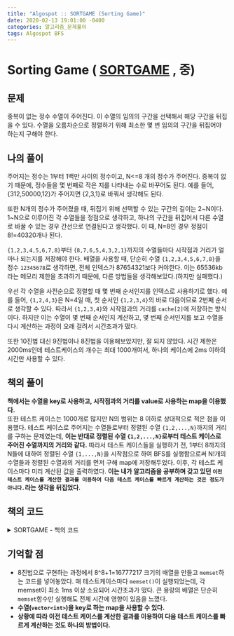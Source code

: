 ```yaml
---
title: "Algospot :: SORTGAME (Sorting Game)"
date: 2020-02-13 19:01:00 -0400
categories: 알고리즘_문제풀이 
tags: Algospot BFS
---
```


# Sorting Game ( [SORTGAME](https://algospot.com/judge/problem/read/SORTGAME) , 중)

## 문제
중복이 없는 정수 수열이 주어진다. 이 수열의 임의의 구간을 선택해서 해당 구간을 뒤집을 수 있다. 수열을 오름차순으로 정렬하기 위해 최소한 몇 번 임의의 구간을 뒤집어야 하는지 구해야 한다.  

## 나의 풀이
주어지는 정수는 1부터 1백만 사이의 정수이고, N<=8 개의 정수가 주어진다. 중복이 없기 때문에, 정수들을 몇 번째로 작은 지를 나타내는 수로 바꾸어도 된다. 예를 들어, {312,50000,12}가 주어지면 {2,3,1}로 바꿔서 생각해도 된다.  

또한 N개의 정수가 주어졌을 때, 뒤집기 위해 선택할 수 있는 구간의 길이는 2~N이다. 1~N으로 이루어진 각 수열들을 정점으로 생각하고, 하나의 구간을 뒤집어서 다른 수열로 바꿀 수 있는 경우 간선으로 연결된다고 생각했다. 이 때, N=8인 경우 정점이 8!=40320개나 된다.  

`{1,2,3,4,5,6,7,8}`부터 `{8,7,6,5,4,3,2,1}`까지의 수열들마다 시작점과 거리가 얼마나 되는지를 저장해야 한다. 배열을 사용할 때, 단순히 수열 `{1,2,3,4,5,6,7,8}`을 정수 `12345678`로 생각하면, 전체 인덱스가 87654321보다 커야한다. 이는 65536kb라는 메모리 제한을 초과하기 때문에, 다른 방법들을 생각해보았다.(하지만 실패했다.)  

우선 각 수열을 사전순으로 정렬할 때 몇 번째 순서인지를 인덱스로 사용하기로 했다. 예를 들어, `{1,2,4,3}`은 N=4일 때, 첫 순서인 `{1,2,3,4}`의 바로 다음이므로 2번째 순서로 생각할 수 있다. 따라서 `{1,2,3,4}`와 시작점과의 거리를 `cache[2]`에 저장하는 방식이다. 하지만 이는 수열이 몇 번째 순서인지 계산하고, 몇 번째 순서인지를 보고 수열을 다시 계산하는 과정이 오래 걸려서 시간초과가 떴다.  

또한 10진법 대신 9진법이나 8진법을 이용해보았지만, 잘 되지 않았다. 시간 제한은 2000ms인데 테스트케이스의 개수는 최대 1000개여서, 하나의 케이스에 2ms 이하의 시간만 사용할 수 있다. 

## 책의 풀이
**책에서는 수열을 key로 사용하고, 시작점과의 거리를 value로 사용하는 map을 이용했다.**  
또한 테스트 케이스는 1000개로 많지만 N의 범위는 8 이하로 상대적으로 적은 점을 이용했다. 테스트 케이스로 주어지는 수열들로부터 정렬된 수열 `{1,2,...,N}`까지의 거리를 구하는 문제였는데, **이는 반대로 정렬된 수열 `{1,2,...,N}`로부터 테스트 케이스로 주어진 수열까지의 거리와 같다.** 따라서 테스트 케이스들을 실행하기 전, 1부터 8까지의 N들에 대하여 정렬된 수열 `{1,...,N}`을 시작점으로 하여 BFS를 실행함으로써 N!개의 수열들과 정렬된 수열과의 거리를 먼저 구해 map에 저장해두었다. 이후, 각 테스트 케이스마다 미리 계산된 값을 출력하였다. **이는 내가 알고리즘을 공부하며 갖고 있던 `이전 테스트 케이스를 계산한 결과를 이용하여 다음 테스트 케이스를 빠르게 계산하는 것은 정도가 아니다.`라는 생각을 뒤집었다.**

## 책의 코드

<details>
<summary>SORTGAME - 책의 코드</summary>
<div markdown="1">

  
```
#include <stdio.h>
#include <string.h>
#include <iostream>
#include <utility>
#include <vector>
#include <algorithm>
#include <queue>
#include <map>

#ifdef _MSC_VER
#define _CRT_SCURE_NO_WARNINGS
#endif
using namespace std;

map<vector<int>, int> store;
int n;
vector<int> temp;
void bfs(int len);
int main()
{
    for (int j = 1; j < 9; j++)
    {
        n = j;
        temp = vector<int>(j, 0);
        for (int y = 0; y < j; y++)
        {
            temp[y] = y + 1;
        }

        bfs(0);
    }

    int testcases;
    cin >> testcases;
    for (int t = 0; t < testcases; t++)
    {

        scanf("%d", &n);

        vector<int> oritemp = vector<int>(n, 0);
        temp.clear();
        temp = vector<int>(n, 0);

        for (int i = 0; i < n; i++)
        {
            scanf("%d ", &oritemp[i]);
        }

        for (int i = 0; i < n; i++)
        {
            int bb = 1;
            for (int j = 0; j < n; j++)
            {
                if (oritemp[j] < oritemp[i])
                    bb++;
            }
            temp[i] = bb;
        }
        auto xx = store.find(temp);
        if (xx != store.end())
            printf("%d\n", xx->second);
    }
}

void bfs(int len)
{

    store.insert(make_pair(temp, 0));
    queue<vector<int>> q;
    q.push(temp);

    while (!q.empty())
    {
        vector<int> tempcheck = q.front();
        q.pop();
        int cost = store[tempcheck];
        for (int i = 2; i <= n; i++)
        {
            for (int j = 0; j < n + 1 - i; j++)
            {
                vector<int> check = tempcheck;
                reverse(check.begin() + j, check.begin() + j + i);
                auto val = store.find(check);
                if (val != store.end())
                    continue;
                store.insert(make_pair(check, 1 + cost));
                q.push(check);
            }
        }
    }
}
```
</div>
</details>  
  
## 기억할 점
- 8진법으로 구현하는 과정에서 8^8+1=16777217 크기의 배열을 만들고 `memset`하는 코드를 넣어놓았다. 매 테스트케이스마다 `memset()`이 실행되었는데, 각 memset이 최소 1ms 이상 소요되어 시간초과가 떴다. 큰 용량의 배열은 단순히 `memset`함수만 실행해도 전체 시간에 영향이 있음을 느꼈다.
- **수열(`vector<int>`)을 key로 하는 map을 사용할 수 있다.**
- **상황에 따라 이전 테스트 케이스를 계산한 결과를 이용하여 다음 테스트 케이스를 빠르게 계산하는 것도 하나의 방법이다.**